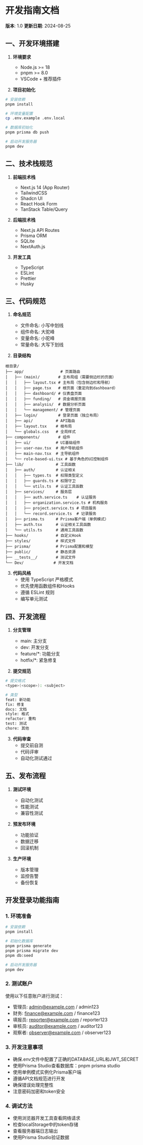 # 开发指南文档
**版本**: 1.0
**更新日期**: 2024-08-25

## 一、开发环境搭建
1. **环境要求**
   - Node.js >= 18
   - pnpm >= 8.0
   - VSCode + 推荐插件

2. **项目初始化**
```bash
# 安装依赖
pnpm install

# 环境变量配置
cp .env.example .env.local

# 数据库初始化
pnpm prisma db push

# 启动开发服务器
pnpm dev
```

## 二、技术栈规范
1. **前端技术栈**
   - Next.js 14 (App Router)
   - TailwindCSS
   - Shadcn UI
   - React Hook Form
   - TanStack Table/Query

2. **后端技术栈**
   - Next.js API Routes
   - Prisma ORM
   - SQLite
   - NextAuth.js

3. **开发工具**
   - TypeScript
   - ESLint
   - Prettier
   - Husky

## 三、代码规范
1. **命名规范**
   - 文件命名: 小写中划线
   - 组件命名: 大驼峰
   - 变量命名: 小驼峰
   - 常量命名: 大写下划线

2. **目录结构**
```
根目录/
├── app/                # 页面路由
│   ├── (main)/        # 主布局组（需要侧边栏的页面）
│   │   ├── layout.tsx # 主布局（包含侧边栏和导航）
│   │   ├── page.tsx   # 根页面（重定向到dashboard）
│   │   ├── dashboard/ # 仪表盘页面
│   │   ├── funding/   # 资金填报页面
│   │   ├── analysis/  # 数据分析页面
│   │   └── management/ # 管理页面
│   ├── login/         # 登录页面（独立布局）
│   ├── api/          # API路由
│   ├── layout.tsx    # 根布局
│   └── globals.css   # 全局样式
├── components/        # 组件
│   ├── ui/           # UI基础组件
│   ├── user-nav.tsx  # 用户导航组件
│   ├── main-nav.tsx  # 主导航组件
│   └── role-based-ui.tsx # 基于角色的UI控制组件
├── lib/              # 工具函数
│   ├── auth/         # 认证相关
│   │   ├── types.ts  # 权限类型定义
│   │   ├── guards.ts # 权限守卫
│   │   └── utils.ts  # 认证工具函数
│   ├── services/     # 服务层
│   │   ├── auth.service.ts    # 认证服务
│   │   ├── organization.service.ts # 机构服务
│   │   ├── project.service.ts # 项目服务
│   │   └── record.service.ts  # 记录服务
│   ├── prisma.ts     # Prisma客户端（单例模式）
│   ├── auth.tsx      # 认证相关工具函数
│   └── utils.ts      # 通用工具函数
├── hooks/            # 自定义Hook
├── styles/           # 样式文件
├── prisma/           # Prisma配置和模型
├── public/           # 静态资源
├── __tests__/        # 测试文件
└── Dev/             # 开发文档
```

3. **代码风格**
   - 使用 TypeScript 严格模式
   - 优先使用函数组件和Hooks
   - 遵循 ESLint 规则
   - 编写单元测试

## 四、开发流程
1. **分支管理**
   - main: 主分支
   - dev: 开发分支
   - feature/*: 功能分支
   - hotfix/*: 紧急修复

2. **提交规范**
```bash
# 提交格式
<type>(<scope>): <subject>

# 类型
feat: 新功能
fix: 修复
docs: 文档
style: 格式
refactor: 重构
test: 测试
chore: 其他
```

3. **代码审查**
   - 提交前自测
   - 代码评审
   - 自动化测试通过

## 五、发布流程
1. **测试环境**
   - 自动化测试
   - 性能测试
   - 兼容性测试

2. **预发布环境**
   - 功能验证
   - 数据迁移
   - 回滚机制

3. **生产环境**
   - 版本管理
   - 监控告警
   - 备份恢复

## 开发登录功能指南

### 1. 环境准备
```bash
# 安装依赖
pnpm install

# 初始化数据库
pnpm prisma generate
pnpm prisma migrate dev
pnpm db:seed

# 启动开发服务器
pnpm dev
```

### 2. 测试账户
使用以下任意账户进行测试：
- 管理员: admin@example.com / admin123
- 财务: finance@example.com / finance123
- 填报员: reporter@example.com / reporter123
- 审核员: auditor@example.com / auditor123
- 观察者: observer@example.com / observer123

### 3. 开发注意事项
- 确保.env文件中配置了正确的DATABASE_URL和JWT_SECRET
- 使用Prisma Studio查看数据库：pnpm prisma studio
- 使用单例模式实例化Prisma客户端
- 遵循API文档规范进行开发
- 确保错误处理完整性
- 注意密码加密和token安全

### 4. 调试方法
- 使用浏览器开发工具查看网络请求
- 检查localStorage中的token存储
- 查看服务器端日志输出
- 使用Prisma Studio验证数据 